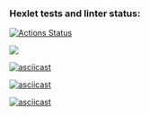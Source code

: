 ### Hexlet tests and linter status:
[![Actions Status](https://github.com/mychachos/frontend-project-44/workflows/hexlet-check/badge.svg)](https://github.com/mychachos/frontend-project-44/actions)

<a href="https://codeclimate.com/github/mychachos/frontend-project-44/maintainability"><img src="https://api.codeclimate.com/v1/badges/7dd3974921021c4a5fee/maintainability" /></a>

[![asciicast](https://asciinema.org/a/577926.svg)](https://asciinema.org/a/577926)

[![asciicast](https://asciinema.org/a/578369.svg)](https://asciinema.org/a/578369)

[![asciicast](https://asciinema.org/a/578533.svg)](https://asciinema.org/a/578533)
